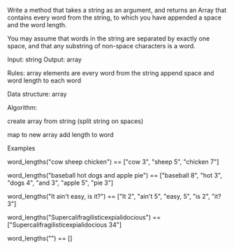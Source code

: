 Write a method that takes a string as an argument, and returns an Array
that contains every word from the string, to which you have appended a
space and the word length.

You may assume that words in the string are separated by exactly one
space, and that any substring of non-space characters is a word.

Input: string
Output: array

Rules:
  array elements are every word from the string
  append space and word length to each word

Data structure: array


Algorithm:

create array from string (split string on spaces)

map to new array
  add length to word



Examples

word_lengths("cow sheep chicken") == ["cow 3", "sheep 5", "chicken 7"]

word_lengths("baseball hot dogs and apple pie") ==
  ["baseball 8", "hot 3", "dogs 4", "and 3", "apple 5", "pie 3"]

word_lengths("It ain't easy, is it?") == ["It 2", "ain't 5", "easy, 5", "is 2", "it? 3"]

word_lengths("Supercalifragilisticexpialidocious") ==
  ["Supercalifragilisticexpialidocious 34"]

word_lengths("") == []
